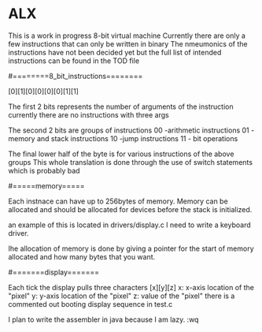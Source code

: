 # ALX
This is a work in progress 8-bit virtual machine
Currently there are only a few instructions that can only be written in binary
The nmeumonics of the instructions have not been decided yet but the full list of intended instructions can be found in the TOD file

#========8_bit_instructions========

[0][1][0][0][0][0][1][1]

The first 2 bits represents the number of arguments of the instruction
  currently there are no instructions with three args
  
The second 2 bits are groups of instructions
  00 -arithmetic instructions
  01 -memory and stack instructions
  10 -jump instructions
  11 - bit operations

The final lower half of the byte is for various instructions of the above groups
This whole translation is done through the use of switch statements which is probably bad

#=====memory=====

Each instnace can have up to 256bytes of memory.
Memory can be allocated and should be allocated for devices before the stack is initialized.

an example of this is located in drivers/display.c
I need to write a keyboard driver.

Ihe allocation of memory is done by giving a pointer for the start of memory allocated and how many bytes that you want.

#=======display=======

Each tick the display pulls three characters [x][y][z]
x: x-axis location of the "pixel" 
y: y-axis location of the "pixel"
z: value of the "pixel"
there is a commented out booting display sequence in test.c


I plan to write the assembler in java because I am lazy.
:wq
